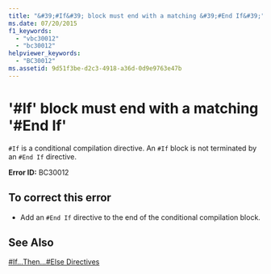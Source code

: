 ```yaml
---
title: "&#39;#If&#39; block must end with a matching &#39;#End If&#39;"
ms.date: 07/20/2015
f1_keywords: 
  - "vbc30012"
  - "bc30012"
helpviewer_keywords: 
  - "BC30012"
ms.assetid: 9d51f3be-d2c3-4918-a36d-0d9e9763e47b
---
```

# &#39;#If&#39; block must end with a matching &#39;#End If&#39;
`#If` is a conditional compilation directive. An `#If` block is not terminated by an `#End If` directive.  
  
 **Error ID:** BC30012  
  
## To correct this error  
  
-   Add an `#End If` directive to the end of the conditional compilation block.  
  
## See Also  
 [#If...Then...#Else Directives](../../visual-basic/language-reference/directives/if-then-else-directives.md)
